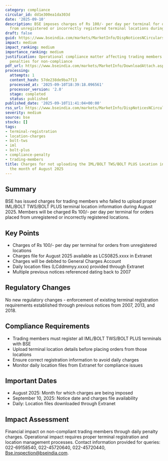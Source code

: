 ```yaml
---
category: compliance
circular_id: dd1e300ea1da303d
date: '2025-09-10'
description: BSE imposes charges of Rs 100/- per day per terminal for orders placed
  from unregistered or incorrectly registered terminal locations during August 2025.
draft: false
guid: https://www.bseindia.com/markets/MarketInfo/DispNoticesNCirculars.aspx?Noticeid={876C8668-C2DE-4188-8913-77548553ABDD}&noticeno=20250910-23&dt=09/10/2025&icount=23&totcount=59&flag=0
impact: medium
impact_ranking: medium
importance_ranking: medium
justification: Operational compliance matter affecting trading members with financial
  penalties for non-compliance
pdf_url: https://www.bseindia.com/markets/MarketInfo/DownloadAttach.aspx?id=20250910-23&attachedId=
processing:
  attempts: 1
  content_hash: 57de238de9ba7f13
  processed_at: '2025-09-10T18:39:18.096561'
  processor_version: '2.0'
  stage: completed
  status: published
published_date: '2025-09-10T11:41:04+00:00'
rss_url: https://www.bseindia.com/markets/MarketInfo/DispNoticesNCirculars.aspx?Noticeid={876C8668-C2DE-4188-8913-77548553ABDD}&noticeno=20250910-23&dt=09/10/2025&icount=23&totcount=59&flag=0
severity: medium
source: bse
stocks: []
tags:
- terminal-registration
- location-charges
- bolt-tws
- iml
- bolt-plus
- compliance-penalty
- trading-members
title: Charges for not uploading the IML/BOLT TWS/BOLT PLUS Location information for
  the month of August 2025
---
```


## Summary

BSE has issued charges for trading members who failed to upload proper IML/BOLT TWS/BOLT PLUS terminal location information during August 2025. Members will be charged Rs 100/- per day per terminal for orders placed from unregistered or incorrectly registered locations.

## Key Points

- Charges of Rs 100/- per day per terminal for orders from unregistered locations
- Charges file for August 2025 available as LCS0825.xxxx in Extranet
- Charges will be debited to General Charges Account
- Daily location files (LCddmmyy.xxxx) provided through Extranet
- Multiple previous notices referenced dating back to 2007

## Regulatory Changes

No new regulatory changes - enforcement of existing terminal registration requirements established through previous notices from 2007, 2013, and 2018.

## Compliance Requirements

- Trading members must register all IML/BOLT TWS/BOLT PLUS terminals with BSE
- Upload terminal location details before placing orders from those locations
- Ensure correct registration information to avoid daily charges
- Monitor daily location files from Extranet for compliance issues

## Important Dates

- August 2025: Month for which charges are being imposed
- September 10, 2025: Notice date and charges file availability
- Daily: Location files downloaded through Extranet

## Impact Assessment

Financial impact on non-compliant trading members through daily penalty charges. Operational impact requires proper terminal registration and location management processes. Contact information provided for queries: 022-69158540, 022-45720640, 022-45720440, Bse.inspection@bseindia.com.